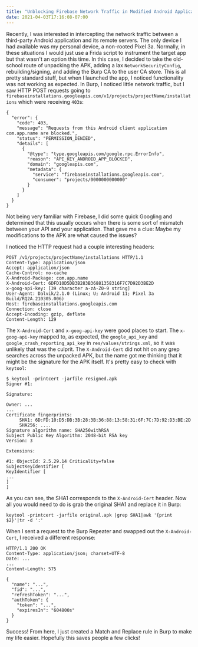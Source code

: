 ```yaml
---
title: "Unblocking Firebase Network Traffic in Modified Android Applications"
date: 2021-04-03T17:16:08-07:00
---
```


Recently, I was interested in intercepting the network traffic between a third-party Android application and its remote servers. The only device I had available was my personal device, a non-rooted Pixel 3a. Normally, in these situations I would just use a Frida script to instrument the target app but that wasn't an option this time. In this case, I decided to take the old-school route of unpacking the APK, adding a lax `NetworkSecurityConfig`, rebuilding/signing, and adding the Burp CA to the user CA store. This is all pretty standard stuff, but when I launched the app, I noticed functionality was not working as expected. In Burp, I noticed little network traffic, but I saw HTTP POST requests going to `firebaseinstallations.googleapis.com/v1/projects/projectName/installations` which were receiving `403`s:

```
{
  "error": {
    "code": 403,
    "message": "Requests from this Android client application com.app.name are blocked.",
    "status": "PERMISSION_DENIED",
    "details": [
      {
        "@type": "type.googleapis.com/google.rpc.ErrorInfo",
        "reason": "API_KEY_ANDROID_APP_BLOCKED",
        "domain": "googleapis.com",
        "metadata": {
          "service": "firebaseinstallations.googleapis.com",
          "consumer": "projects/0000000000000"
        }
      }
    ]
  }
}
```

Not being very familiar with Firebase, I did some quick Googling and determined that this usually occurs when there is some sort of mismatch between your API and your application. That gave me a clue: Maybe my modifications to the APK are what caused the issues?

I noticed the HTTP request had a couple interesting headers:

```
POST /v1/projects/projectName/installations HTTP/1.1
Content-Type: application/json
Accept: application/json
Cache-Control: no-cache
X-Android-Package: com.app.name
X-Android-Cert: 6DFD10D5DB3B283B36881358316F7C7D92D3BE2D
x-goog-api-key: [39 character a-zA-Z0-9 string]
User-Agent: Dalvik/2.1.0 (Linux; U; Android 11; Pixel 3a Build/RQ2A.210305.006)
Host: firebaseinstallations.googleapis.com
Connection: close
Accept-Encoding: gzip, deflate
Content-Length: 129
```

The `X-Android-Cert` and `x-goog-api-key` were good places to start. The `x-goog-api-key` mapped to, as expected, the `google_api_key` and `google_crash_reporting_api_key` in `res/values/strings.xml`, so it was unlikely that was the culprit. The `X-Android-Cert` did not hit on any grep searches across the unpacked APK, but the name got me thinking that it might be the signature for the APK itself. It's pretty easy to check with `keytool`:

```
$ keytool -printcert -jarfile resigned.apk
Signer #1:

Signature:

Owner: ...
...
Certificate fingerprints:
	 SHA1: 6D:FD:10:D5:DB:3B:28:3B:36:88:13:58:31:6F:7C:7D:92:D3:BE:2D
	 SHA256: ....
Signature algorithm name: SHA256withRSA
Subject Public Key Algorithm: 2048-bit RSA key
Version: 3

Extensions: 

#1: ObjectId: 2.5.29.14 Criticality=false
SubjectKeyIdentifier [
KeyIdentifier [
...
]
]
```

As you can see, the SHA1 corresponds to the `X-Android-Cert` header. Now all you would need to do is grab the original SHA1 and replace it in Burp:

```
keytool -printcert -jarfile original.apk |grep SHA1|awk '{print $2}'|tr -d ':'
```

When I sent a request to the Burp Repeater and swapped out the `X-Android-Cert`, I received a different response:

```
HTTP/1.1 200 OK
Content-Type: application/json; charset=UTF-8
Date: ...
...
Content-Length: 575

{
  "name": "...",
  "fid": "...",
  "refreshToken": "...",
  "authToken": {
    "token": "...",
    "expiresIn": "604800s"
  }
}
```

Success! From here, I just created a Match and Replace rule in Burp to make my life easier. Hopefully this saves people a few clicks!